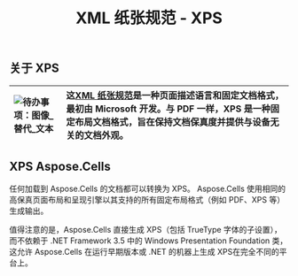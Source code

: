 ﻿---
title: XML 纸张规范 - XPS
type: docs
weight: 30
url: /zh/net/xml-paper-specification-xps/
---
## **关于 XPS**

|![待办事项：图像_替代_文本](xml-paper-specification-xps_1.png)|这[XML 纸张规范](https://en.wikipedia.org/wiki/XML_Paper_Specification)是一种页面描述语言和固定文档格式，最初由 Microsoft 开发。与 PDF 一样，XPS 是一种固定布局文档格式，旨在保持文档保真度并提供与设备无关的文档外观。|
|:- |:- |
## **XPS Aspose.Cells**
任何加载到 Aspose.Cells 的文档都可以转换为 XPS。 Aspose.Cells 使用相同的高保真页面布局和呈现引擎以其支持的所有固定布局格式（例如 PDF、XPS 等）生成输出。

值得注意的是，Aspose.Cells 直接生成 XPS（包括 TrueType 字体的子设置），而不依赖于 .NET Framework 3.5 中的 Windows Presentation Foundation 类，这允许 Aspose.Cells 在运行早期版本或 .NET 的机器上生成 XPS在完全不同的平台上。
